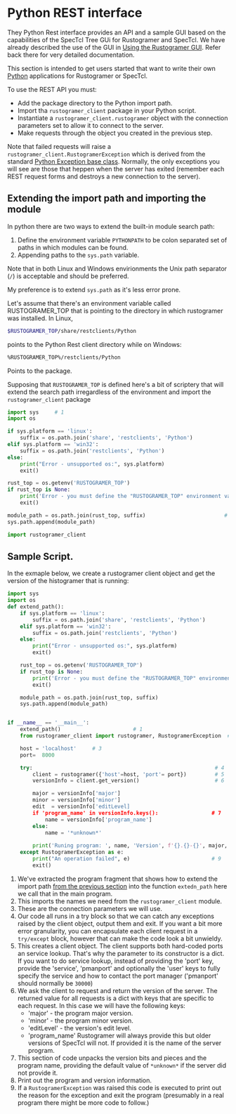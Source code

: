 # Python REST interface


They Python Rest interface provides an API and a sample GUI based on the capabilities of the SpecTcl Tree GUi for Rustogramer and SpecTcl.  We have already described the use of the GUI in [Using the Rustogramer GUI](http://localhost:3000/chapter_4.html).  Refer back there for very detailed documentation.  

This section is intended to get users started that want to write their own 
[Python](https://docs.python.org/3/) applications for Rustogramer or SpecTcl.

To use the REST API you must:
*  Add the package directory to the Python import path.
*  Import tha ```rustogramer_client```  package in your Python script.
*  Instantiate a ```rustogramer_client.rustogramer``` object with the connection parameters set to allow it to connect to the server.
*  Make requests through the object you created in the previous step.

Note that failed requests will raise a ```rustogramer_client.RustogramerException``` which is derived from the standard [Python Exception base class](https://docs.python.org/3/tutorial/errors.html).
Normally, the only exceptions you will see are those that heppen when the server has exited (remember each REST request forms and destroys a new connection to the server).

## Extending the import path and importing the module

In python there are two ways to extend the built-in module search path:
1.  Define the environment variable ```PYTHONPATH``` to be colon separated set of paths in which modules can be found.
2. Appending paths to the ```sys.path``` variable.

Note that in both Linux and Windows envirionments the Unix path separator (```/```) is acceptable and should be preferred.

My preference is to extend ```sys.path``` as it's less error prone.

Let's assume that there's an environment variable called RUSTOGRAMER_TOP that is pointing to the directory in which rustogramer was installed.  In Linux, 

```bash
$RUSTOGRAMER_TOP/share/restclients/Python
```

points to the Python Rest client directory while on Windows:

```bash
%RUSTOGRAMER_TOP%/restclients/Python
```

Points to the package.

Supposing that ```RUSTOGRAMER_TOP``` is defined here's a bit of scriptery that will extend the search path irregardless of the environment and import the ```rustogramer_client``` package

```python
import sys     # 1
import os

if sys.platform == 'linux':                                            # 2
    suffix = os.path.join('share', 'restclients', 'Python')
elif sys.platform == 'win32':
    suffix = os.path.join('restclients', 'Python')
else:
    print("Error - unsupported os:", sys.platform)                     # 3
    exit()

rust_top = os.getenv('RUSTOGRAMER_TOP')                                # 4
if rust_top is None:
    print('Error - you must define the "RUSTOGRAMER_TOP" environment variable')
    exit()

module_path = os.path.join(rust_top, suffix)                         # 5
sys.path.append(module_path)

import rustogramer_client
```


## Sample Script.

In the exmaple below, we create a rustogramer client object and get the version of the histogramer that is running:

```python
import sys
import os
def extend_path():                      
    if sys.platform == 'linux':                                            
        suffix = os.path.join('share', 'restclients', 'Python')
    elif sys.platform == 'win32':
        suffix = os.path.join('restclients', 'Python')
    else:
        print("Error - unsupported os:", sys.platform)                     
        exit()

    rust_top = os.getenv('RUSTOGRAMER_TOP')                               
    if rust_top is None:
        print('Error - you must define the "RUSTOGRAMER_TOP" environment variable')
        exit()

    module_path = os.path.join(rust_top, suffix)                                                        
    sys.path.append(module_path)


if __name__ == '__main__':
    extend_path()                       # 1
    from rustogramer_client import rustogramer, RustogramerException  # 2

    host = 'localhost'     # 3
    port=  8000

    try:                                                          # 4
        client = rustogramer({'host'=host, 'port'= port})         # 5
        versionInfo = client.get_version()                        # 6

        major = versionInfo['major']
        minor = versionInfo['minor']
        edit  = versionInfo['editLevel]
        if 'program_name' in versionInfo.keys():                 # 7
            name = versionInfo['program_name']
        else:
            name = '*unknown*'
        
        print('Runing program: ', name, 'Version', f'{}.{}-{}', major, minor, edit) # 8
    except RustogramerException as e:
        print("An operation failed", e)                          # 9
        exit()
```

1. We've extracted the program fragment that shows how to extend the import path [from the previous section](#extending-the-import-path-and-importing-the-module) into the function ```extedn_path``` here we call that in the main program.
2. This imports the names we need from the ```rustogramer_client``` module.
3. These are the connection parameters we will use.
4. Our code all runs in a try block so  that we can catch any exceptions raised by the client object, output them and exit.  If you want a bit more error granularity, you can encapsulate each client request in a ```try/except``` block, however that can make the code look a bit unwieldy.
5. This creates a client object.  The client supports both hard-coded ports an service lookup.  That's why the parameter to its constructor is a dict.   If you want to do service lookup, instead of providing the 'port' key, provide the 'service', 'pmanport' and optionally the 'user' keys to fully specify the service and how to contact the port manager ('pmanport' should normally be ```30000```) 
6. We ask the client to request and return the version of the server.   The returned value for all requests is a dict with keys that are specific to each request.  In this case we will have the following keys:
    *  'major' - the program major version.
    *  'minor' - the program minor version.
    *  'editLevel' - the version's edit level.
    *  'program_name'  Rustogramer will always provide this but older versions of SpecTcl will not.  If provided it is the name of the server program.
7. This section of code unpacks the version bits and pieces and the program name, providing the default value of ```*unknown*``` if the server did not provide it.
8.  Print out the program and version information.
9.  If a ```RustogramerException``` was raised this code is executed to print out the reason for the exception and exit the program (presumably in a real program there might be more code to follow.)